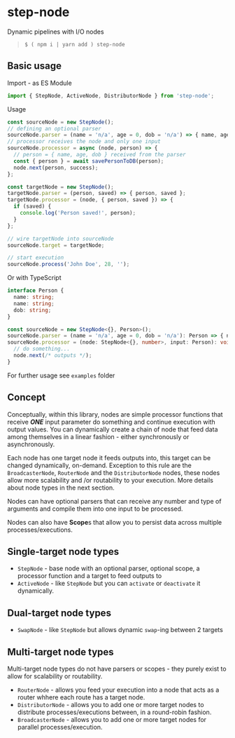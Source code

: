 step-node
===

Dynamic pipelines with I/O nodes

> `$ ( npm i | yarn add ) step-node`

Basic usage
---

Import - as ES Module

```js
import { StepNode, ActiveNode, DistributorNode } from 'step-node';
```

Usage

```js
const sourceNode = new StepNode();
// defining an optional parser
sourceNode.parser = (name = 'n/a', age = 0, dob = 'n/a') => { name, age, dob };
// processor receives the node and only one input
sourceNode.processor = async (node, person) => {
  // person = { name, age, dob } received from the parser
  const { person } = await savePersonToDB(person);
  node.next(person, success);
};

const targetNode = new StepNode();
targetNode.parser = (person, saved) => { person, saved };
targetNode.processor = (node, { person, saved }) => {
  if (saved) {
    console.log('Person saved!', person);
  }
};

// wire targetNode into sourceNode
sourceNode.target = targetNode;

// start execution
sourceNode.process('John Doe', 28, '');

```

Or with TypeScript

```ts
interface Person {
  name: string;
  name: string;
  dob: string;
}

const sourceNode = new StepNode<{}, Person>();
sourceNode.parser = (name = 'n/a', age = 0, dob = 'n/a'): Person => { name, age, dob };
sourceNode.processor = (node: StepNode<{}, number>, input: Person): void => {
  // do something...
  node.next(/* outputs */);
}

```

For further usage see `examples` folder

Concept
---

Conceptually, within this library, nodes are simple processor functions that receive ***ONE*** input parameter do something and continue execution with output values. You can dynamically create a chain of node that feed data among themselves in a linear fashion - either synchronously or asynchronously.

Each node has one target node it feeds outputs into, this target can be changed dynamically, on-demand. Exception to this rule are the `BroadcasterNode`, `RouterNode` and the `DistributorNode` nodes, these nodes allow more scalability and /or routability to your execution. More details about node types in the next section.

Nodes can have optional parsers that can receive any number and type of arguments and compile them into one input to be processed.

Nodes can also have **Scope**s that allow you to persist data across multiple processes/executions.

Single-target node types
---

- `StepNode` - base node with an optional parser, optional scope, a processor function and a target to feed outputs to
- `ActiveNode` - like `StepNode` but you can `activate` or `deactivate` it dynamically.

Dual-target node types
---

- `SwapNode` - like `StepNode` but allows dynamic `swap`-ing between 2 targets

Multi-target node types
---

Multi-target node types do not have parsers or scopes - they purely exist to allow for scalability or routability.

- `RouterNode` - allows you feed your execution into a node that acts as a router whhere each route has a target node.
- `DistributorNode` - allows you to add one or more target nodes to distribute processes/executions between, in a round-robin fashion.
- `BroadcasterNode` - allows you to add one or more target nodes for parallel processes/execution.
